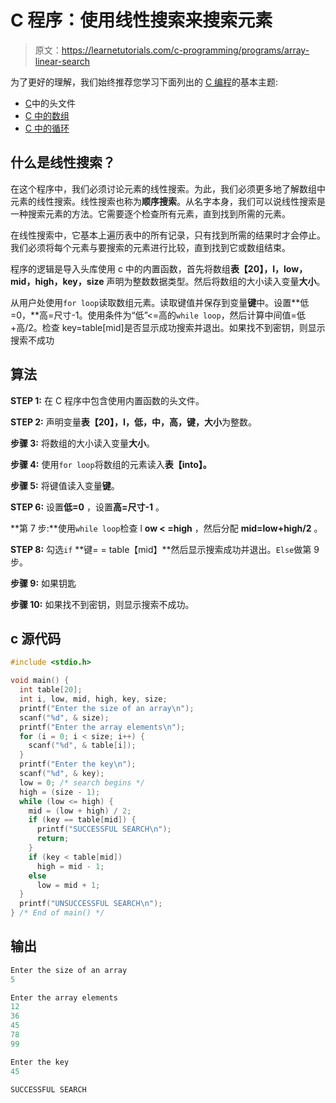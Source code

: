 # C 程序：使用线性搜索来搜索元素

> 原文：<https://learnetutorials.com/c-programming/programs/array-linear-search>

为了更好的理解，我们始终推荐您学习下面列出的 [C 编程](../ "C programming")的基本主题:

*   [C](../../c-programming/header-files)中的头文件
*   [C 中的数组](../../c-programming/array)
*   [C 中的循环](../../c-programming/loops)

## 什么是线性搜索？

在这个程序中，我们必须讨论元素的线性搜索。为此，我们必须更多地了解数组中元素的线性搜索。线性搜索也称为**顺序搜索**。从名字本身，我们可以说线性搜索是一种搜索元素的方法。它需要逐个检查所有元素，直到找到所需的元素。

在线性搜索中，它基本上遍历表中的所有记录，只有找到所需的结果时才会停止。我们必须将每个元素与要搜索的元素进行比较，直到找到它或数组结束。

程序的逻辑是导入头库使用 c 中的内置函数，首先将数组**表【20】，I，low，mid，high，key，size** 声明为整数数据类型。然后将数组的大小读入变量**大小**。

从用户处使用`for loop`读取数组元素。读取键值并保存到变量**键**中。设置**低=0，**高=尺寸-1。使用条件为“低”<=高的`while loop`，然后计算中间值=低+高/2。检查 key=table[mid]是否显示成功搜索并退出。如果找不到密钥，则显示搜索不成功

## 算法

**STEP 1:** 在 C 程序中包含使用内置函数的头文件。

**STEP 2:** 声明变量**表【20】，I，低，中，高，键，大小**为整数。

**步骤 3:** 将数组的大小读入变量**大小**。

**步骤 4:** 使用`for loop`将数组的元素读入**表【into】。**

**步骤 5:** 将键值读入变量**键**。

**STEP 6:** 设置**低=0** ，设置**高=尺寸-1** 。

**第 7 步:**使用`while loop`检查 l **ow < =high** ，然后分配 **mid=low+high/2** 。

**STEP 8:** 勾选`if` **键= = table【mid】**然后显示搜索成功并退出。`Else`做第 9 步。

**步骤 9:** 如果钥匙

**步骤 10:** 如果找不到密钥，则显示搜索不成功。

## c 源代码

```c
#include <stdio.h>

void main() {
  int table[20];
  int i, low, mid, high, key, size;
  printf("Enter the size of an array\n");
  scanf("%d", & size);
  printf("Enter the array elements\n");
  for (i = 0; i < size; i++) {
    scanf("%d", & table[i]);
  }
  printf("Enter the key\n");
  scanf("%d", & key);
  low = 0; /* search begins */
  high = (size - 1);
  while (low <= high) {
    mid = (low + high) / 2;
    if (key == table[mid]) {
      printf("SUCCESSFUL SEARCH\n");
      return;
    }
    if (key < table[mid])
      high = mid - 1;
    else
      low = mid + 1;
  }
  printf("UNSUCCESSFUL SEARCH\n");
} /* End of main() */ 

```

## 输出

```c
Enter the size of an array
5

Enter the array elements
12
36
45
78
99

Enter the key
45

SUCCESSFUL SEARCH
```